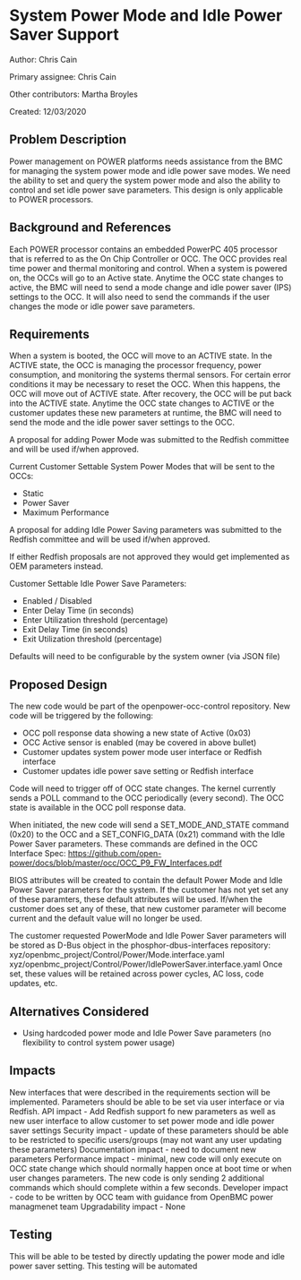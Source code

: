# System Power Mode and Idle Power Saver Support

Author:
Chris Cain

Primary assignee:
Chris Cain

Other contributors:
Martha Broyles

Created:
12/03/2020

## Problem Description

Power management on POWER platforms needs assistance from the BMC for
managing the system power mode and idle power save modes.
We need the ability to set and query the system power mode and also
the ability to control and set idle power save parameters.
This design is only applicable to POWER processors.

## Background and References

Each POWER processor contains an embedded PowerPC 405 processor that is
referred to as the On Chip Controller or OCC.  The OCC provides real time
power and thermal monitoring and control.
When a system is powered on, the OCCs will go to an Active state.
Anytime the OCC state changes to active, the BMC will need to send a
mode change and idle power saver (IPS) settings to the OCC.  It will also
need to send the commands if the user changes the mode or idle power save
parameters.

## Requirements

When a system is booted, the OCC will move to an ACTIVE state.  In the
ACTIVE state, the OCC is managing the processor frequency, power consumption,
and monitoring the systems thermal sensors.  For certain error conditions
it may be necessary to reset the OCC.  When this happens, the OCC will move
out of ACTIVE state.  After recovery, the OCC will be put back into the
ACTIVE state.
Anytime the OCC state changes to ACTIVE or the customer updates these new
parameters at runtime, the BMC will need to send the mode and the idle
power saver settings to the OCC.

A proposal for adding Power Mode was submitted to the Redfish committee
and will be used if/when approved.

Current Customer Settable System Power Modes that will be sent to the OCCs:
 - Static
 - Power Saver
 - Maximum Performance

A proposal for adding Idle Power Saving parameters was submitted to the
Redfish committee and will be used if/when approved.

If either Redfish proposals are not approved they would get implemented as
OEM parameters instead.

Customer Settable Idle Power Save Parameters:
 - Enabled / Disabled
 - Enter Delay Time (in seconds)
 - Enter Utilization threshold (percentage)
 - Exit Delay Time (in seconds)
 - Exit Utilization threshold (percentage)

Defaults will need to be configurable by the system owner (via JSON file)

## Proposed Design
The new code would be part of the openpower-occ-control repository.
New code will be triggered by the following:
 - OCC poll response data showing a new state of Active (0x03)
 - OCC Active sensor is enabled (may be covered in above bullet)
 - Customer updates system power mode user interface or Redfish interface
 - Customer updates idle power save setting or Redfish interface

Code will need to trigger off of OCC state changes.  The kernel currently
sends a POLL command to the OCC periodically (every second).  The OCC state
is available in the OCC poll response data.

When initiated, the new code will send a SET_MODE_AND_STATE command (0x20)
to the OCC and a SET_CONFIG_DATA (0x21) command with the Idle Power
Saver parameters.
These commands are defined in the OCC Interface Spec:
https://github.com/open-power/docs/blob/master/occ/OCC_P9_FW_Interfaces.pdf

BIOS attributes will be created to contain the default Power Mode
and Idle Power Saver parameters for the system.
If the customer has not yet set any of these paramters, these default
attributes will be used.  If/when the customer does set any of these,
that new customer parameter will become current and the default
value will no longer be used.

The customer requested PowerMode and Idle Power Saver parameters will
be stored as D-Bus object in the phosphor-dbus-interfaces repository:
  xyz/openbmc_project/Control/Power/Mode.interface.yaml
  xyz/openbmc_project/Control/Power/IdlePowerSaver.interface.yaml
Once set, these values will be retained across power cycles, AC loss,
code updates, etc.

## Alternatives Considered
- Using hardcoded power mode and Idle Power Save parameters (no flexibility
to control system power usage)

## Impacts
New interfaces that were described in the requirements section will be
implemented.  Parameters should be able to be set via user interface or
via Redfish.
API impact - Add Redfish support fo new parameters as well as new user
interface to allow customer to set power mode and idle power saver settings
Security impact - update of these parameters should be able to be restricted
to specific users/groups (may not want any user updating these parameters)
Documentation impact - need to document new parameters
Performance impact - minimal, new code will only execute on OCC state change
which should normally happen once at boot time or when user changes parameters.
The new code is only sending 2 additional commands which should complete
within a few seconds.
Developer impact - code to be written by OCC team with guidance from
OpenBMC power managmenet team
Upgradability impact - None

## Testing
This will be able to be tested by directly updating the power mode and
idle power saver setting.
This testing will be automated
